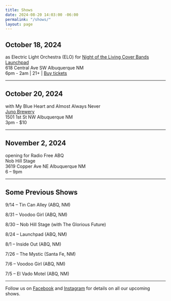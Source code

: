 ```yaml
---
title: Shows
date: 2024-08-20 14:03:00 -06:00
permalink: "/shows/"
layout: page
---
```


## October 18, 2024

<p>as Electric Light Orchestra (ELO) for <a href="https://launchpadrocks.com/event/422752">Night of the Living Cover Bands</a><br/>
<a href="https://launchpadrocks.com/">Launchpad</a><br/>
618 Central Ave SW Albuquerque NM<br/>
6pm - 2am | 21+ | <a href="https://launchpadrocks.com/event/422752">Buy tickets</a></p>

---

## October 20, 2024

<p>with My Blue Heart and Almost Always Never<br/>
<a href="https://junopub.com/">Juno Brewery</a><br/>
1501 1st St NW Albuquerque NM<br/>
3pm - $10</p>

---

## November 2, 2024

<p>opening for Radio Free ABQ<br/>
Nob Hill Stage<br/>
3619 Copper Ave NE Albuquerque NM<br/>
6 – 9pm</p>

---

## Some Previous Shows

9/14 – Tin Can Alley (ABQ, NM)

8/31 – Voodoo Girl (ABQ, NM)

8/30 – Nob Hill Stage (with The Glorious Future)

8/24 – Launchpad (ABQ, NM)

8/1 – Inside Out (ABQ, NM)

7/26 – The Mystic (Santa Fe, NM)

7/6 – Voodoo Girl (ABQ, NM)

7/5 – El Vado Motel (ABQ, NM)

---

<p class="lead">Follow us on <a href="https://www.facebook.com/TheOrdinaryThingsband/">Facebook</a> and <a href="https://www.instagram.com/ordinarythingsband18/">Instagram</a> for details on all our upcoming shows.</p>